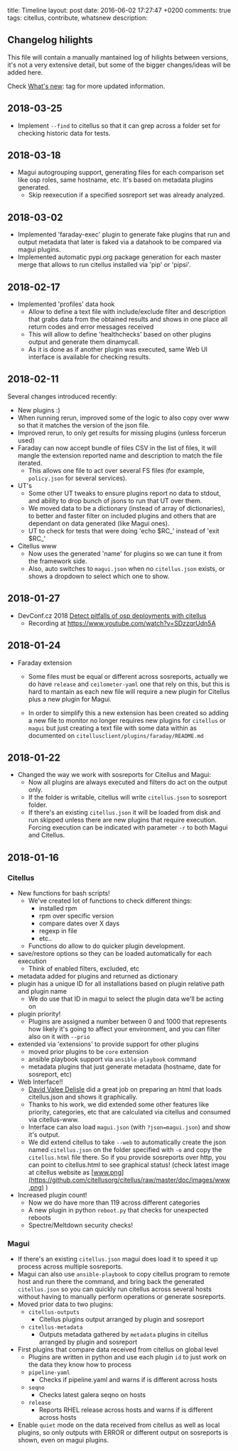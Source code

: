 title: Timeline
layout: post
date: 2016-06-02 17:27:47 +0200
comments: true
tags: citellus, contribute, whatsnew
description:

## Changelog hilights

This file will contain a manually mantained log of hilights between versions, it's not a very extensive detail, but some of the bigger changes/ideas will be added here.

Check [What's new]({tag}whatsnew): tag for more updated information.

## 2018-03-25
- Implement `--find` to citellus so that it can grep across a folder set for checking historic data for tests.

## 2018-03-18
- Magui autogrouping support, generating files for each comparison set like osp roles, same hostname, etc. It's based on metadata plugins generated.
    - Skip reexecution if a specified sosreport set was already analyzed.

## 2018-03-02
- Implemented 'faraday-exec' plugin to generate fake plugins that run and output metadata that later is faked via a datahook to be compared via magui plugins.
- Implemented automatic pypi.org package generation for each master merge that allows to run citellus installed via 'pip' or 'pipsi'.

## 2018-02-17
- Implemented 'profiles' data hook
    - Allow to define a text file with include/exclude filter and description that grabs data from the obtained results and shows in one place all return codes and error messages received
    - This will allow to define 'healthchecks' based on other plugins output and generate them dinamycall.
    - As it is done as if another plugin was executed, same Web UI interface is available for checking results.

## 2018-02-11
Several changes introduced recently:
- New plugins :)
- When running rerun, improved some of the logic to also copy over www so that it matches the version of the json file.
- Improved rerun, to only get results for missing plugins (unless forcerun used)
- Faraday can now accept bundle of files CSV in the list of files, it will mangle the extension reported name and description to match the file iterated.
    - This allows one file to act over several FS files (for example, `policy.json` for several services).
- UT's
    - Some other UT tweaks to ensure plugins report no data to stdout, and ability to drop bunch of jsons to run that UT over them.
    - We moved data to be a dictionary (instead of array of dictionaries), to better and faster filter on included plugins and others that are dependant on data generated (like Magui ones).
    - UT to check for tests that were doing 'echo $RC_' instead of 'exit $RC_'
- Citellus www
    - Now uses the generated 'name' for plugins so we can tune it from the framework side.
    - Also, auto switches to `magui.json` when no `citellus.json` exists, or shows a dropdown to select which one to show.



## 2018-01-27
- DevConf.cz 2018 [Detect pitfalls of osp deployments with citellus](https://devconfcz2018.sched.com/event/DJXG/detect-pitfalls-of-osp-deployments-with-citellus)
    - Recording at <https://www.youtube.com/watch?v=SDzzqrUdn5A>

## 2018-01-24
- Faraday extension
    - Some files must be equal or different across sosreports, actually we do have `release` and `ceilometer-yaml` one that rely on this, but this is hard to mantain as each new file will require a new plugin for Citellus plus a new plugin for Magui.

    - In order to simplify this a new extension has been created so adding a new file to monitor no longer requires new plugins for `citellus` or `magui` but just creating a text file with some data within as documented on `citellusclient/plugins/faraday/README.md`

## 2018-01-22
- Changed the way we work with sosreports for Citellus and Magui:
    - Now all plugins are always executed and filters do act on the output only.
    - If the folder is writable, citellus will write `citellus.json` to sosreport folder.
    - If there's an existing `citellus.json` it will be loaded from disk and run skipped unless there are new plugins that require execution. Forcing execution can be indicated with parameter `-r` to both Magui and Citellus.

## 2018-01-16

### Citellus
- New functions for bash scripts!
    - We've created lot of functions to check different things:
        - installed rpm 
        - rpm over specific version
        - compare dates over X days
        - regexp in file
        - etc..
    - Functions do allow to do quicker plugin development.
- save/restore options so they can be loaded automatically for each execution
    - Think of enabled filters, excluded, etc
- metadata added for plugins and returned as dictionary
- plugin has a unique ID for all installations based on plugin relative path and plugin name
    - We do use that ID in magui to select the plugin data we'll be acting on
- plugin priority!
    - Plugins are assigned a number between 0 and 1000 that represents how likely it's going to affect your environment, and you can filter also on it with `--prio`
- extended via 'extensions' to provide support for other plugins
    - moved prior plugins to be `core` extension
    - ansible playbook support via `ansible-playbook` command
    - metadata plugins that just generate metadata (hostname, date for sosreport, etc)
- Web Interface!!
    - [David Valee Delisle](https://valleedelisle.com/) did a great job on preparing an html that loads citellus.json and shows it graphically.
    - Thanks to his work, we did extended some other features like priority, categories, etc that are calculated via citellus and consumed via citellus-www.
    - Interface can also load `magui.json` (with `?json=magui.json`) and show it's output.
    - We did extend citellus to take `--web` to automatically create the json named `citellus.json` on the folder specified with `-o` and copy the `citellus.html` file there. So if you provide sosreports over http, you can point to citellus.html to see graphical status! (check latest image at citellus website as [www.png](https://github.com/citellusorg/citellus/raw/master/doc/images/www.png) )
- Increased plugin count!
    - Now we do have more than 119 across different categories
    - A new plugin in python `reboot.py` that checks for unexpected reboots
    - Spectre/Meltdown security checks!

### Magui
- If there's an existing `citellus.json` magui does load it to speed it up process across multiple sosreports.
- Magui can also use `ansible-playbook` to copy citellus program to remote host and run there the command, and bring back the generated `citellus.json` so you can quickly run citellus across several hosts without having to manually perform operations or generate sosreports.
- Moved prior data to two plugins:
    - `citellus-outputs`
        - Citellus plugins output arranged by plugin and sosreport
    - `citellus-metadata`
        - Outputs metadata gathered by `metadata` plugins in citellus arranged by plugin and sosreport
- First plugins that compare data received from citellus on global level
    - Plugins are written in python and use each plugin `id` to just work on the data they know how to process
    - `pipeline-yaml`
        - Checks if pipeline.yaml and warns if is different across hosts
    - `seqno`
        - Checks latest galera seqno on hosts
    - `release`
        - Reports RHEL release across hosts and warns if is different across hosts
- Enable `quiet` mode on the data received from citellus as well as local plugins, so only outputs with ERROR or different output on sosreports is shown, even on magui plugins.
